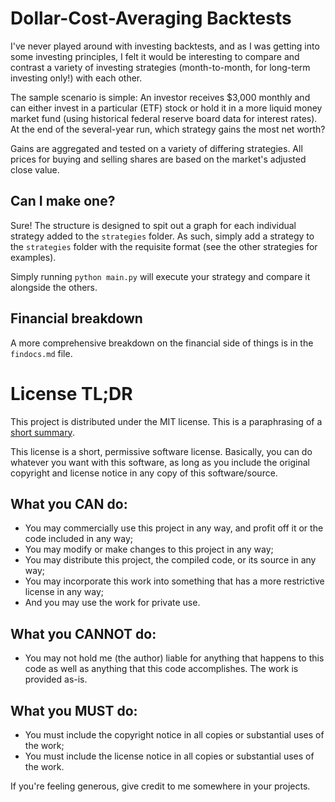 # Dollar-Cost-Averaging Backtests

I've never played around with investing backtests, and as I was getting into
some investing principles, I felt it would be interesting to compare and
contrast a variety of investing strategies (month-to-month, for long-term
investing only!) with each other.

The sample scenario is simple: An investor receives $3,000 monthly and can
either invest in a particular (ETF) stock or hold it in a more liquid money
market fund (using historical federal reserve board data for interest rates). At
the end of the several-year run, which strategy gains the most net worth?

Gains are aggregated and tested on a variety of differing strategies. All prices
for buying and selling shares are based on the market's adjusted close value.

## Can I make one?

Sure! The structure is designed to spit out a graph for each individual strategy
added to the `strategies` folder. As such, simply add a strategy to the
`strategies` folder with the requisite format (see the other strategies for
examples).

Simply running `python main.py` will execute your strategy and compare it
alongside the others.

## Financial breakdown

A more comprehensive breakdown on the financial side of things is in the
`findocs.md` file.

# License TL;DR

This project is distributed under the MIT license. This is a paraphrasing of a
[short summary](https://tldrlegal.com/license/mit-license).

This license is a short, permissive software license. Basically, you can do
whatever you want with this software, as long as you include the original
copyright and license notice in any copy of this software/source.

## What you CAN do:

- You may commercially use this project in any way, and profit off it or the
  code included in any way;
- You may modify or make changes to this project in any way;
- You may distribute this project, the compiled code, or its source in any way;
- You may incorporate this work into something that has a more restrictive
  license in any way;
- And you may use the work for private use.

## What you CANNOT do:

- You may not hold me (the author) liable for anything that happens to this code
  as well as anything that this code accomplishes. The work is provided as-is.

## What you MUST do:

- You must include the copyright notice in all copies or substantial uses of the
  work;
- You must include the license notice in all copies or substantial uses of the
  work.

If you're feeling generous, give credit to me somewhere in your projects.
